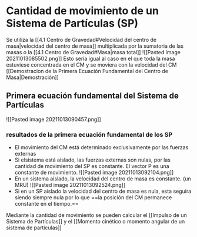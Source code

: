 # Cantidad de movimiento de un Sistema de Partículas (SP)
Se utiliza la [[4.1 Centro de Gravedad#Velocidad del centro de masa|velocidad del centro de masa]] multiplicada por la sumatoria de las masas o la [[4.1 Centro de Gravedad#Masa|masa total]]
![[Pasted image 20211013085502.png]]
Esto sería igual al caso en el que toda la masa estuviese concentrada en el CM y se moviera con la velocidad del CM 
[[Demostracion de la Primera Ecuación Fundamental del Centro de Masa|Demostración]]

## Primera ecuación fundamental del Sistema de Partículas
![[Pasted image 20211013090457.png]]

### resultados de la primera ecuación fundamental de los SP
- El movimiento del CM está determinado exclusivamente por las fuerzas externas
- Si elsistema está aislado, las fuerzas externas son nulas, por las cantidad de movimiento del SP es constante. El vector P es una constante de movimiento. ![[Pasted image 20211013092104.png]]
- En un sistema aislado, la velocidad del centro de masa es constante. (un MRU) ![[Pasted image 20211013092524.png]]
- Si en un SP aislado la velocidad del centro de masa es nula, esta seguira siendo siempre nula por lo que ==la posición del CM permanece constante en el tiempo.==

Mediante la cantidad de movimiento se pueden calcular el [[Impulso de un Sistema de Partículas]] y el [[Momento cinético o momento angular de un sistema de partículas]]